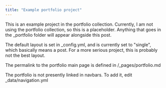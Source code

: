 ```yaml
---
title: "Example portfolio project"
---
```

This is an example project in the portfolio collection.  Currently, I am not using the portfolio collection, so this is a placeholder.  Anything that goes in the _portfolio folder will appear alongside this post. 

The default layout is set in _config.yml, and is currently set to "single", which basically means a post.  For a more serious project, this is probably not the best layout.  

The permalink to the portfolio main page is defined in /_pages/portfolio.md

The portfolio is not presently linked in navbars.  To add it, edit _data/navigation.yml
